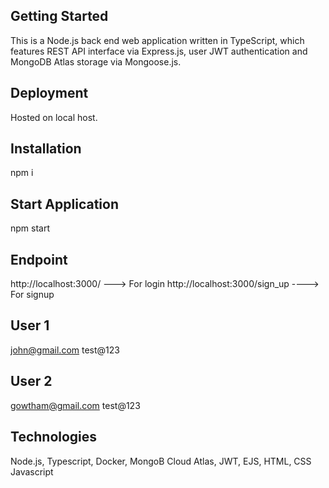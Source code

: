 
## Getting Started

This is a Node.js back end web application written in TypeScript, which features REST API interface via Express.js, user JWT authentication and MongoDB Atlas storage via Mongoose.js.

## Deployment

Hosted on local host.

## Installation

npm i

## Start Application

npm start

## Endpoint

http://localhost:3000/ ---> For login
http://localhost:3000/sign_up ----> For signup

## User 1

john@gmail.com
test@123

## User 2

gowtham@gmail.com
test@123

## Technologies 

Node.js, Typescript, Docker, MongoB Cloud Atlas, JWT, EJS, HTML, CSS Javascript

